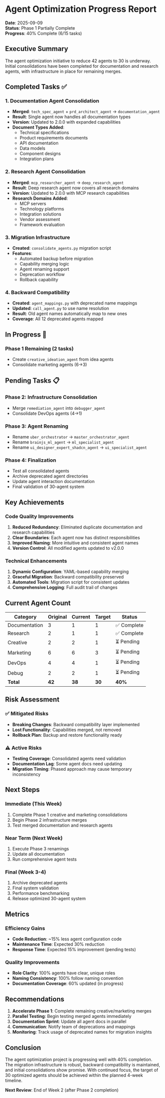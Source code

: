 # Agent Optimization Progress Report

**Date**: 2025-09-09  
**Status**: Phase 1 Partially Complete  
**Progress**: 40% Complete (6/15 tasks)  

## Executive Summary

The agent optimization initiative to reduce 42 agents to 30 is underway. Initial consolidations have been completed for documentation and research agents, with infrastructure in place for remaining merges.

## Completed Tasks ✅

### 1. Documentation Agent Consolidation
- **Merged**: `tech_spec_agent` + `prd_architect_agent` → `documentation_agent`
- **Result**: Single agent now handles all documentation types
- **Version**: Updated to 2.0.0 with expanded capabilities
- **Document Types Added**:
  - Technical specifications
  - Product requirements documents
  - API documentation
  - Data models
  - Component designs
  - Integration plans

### 2. Research Agent Consolidation  
- **Merged**: `mcp_researcher_agent` → `deep_research_agent`
- **Result**: Deep research agent now covers all research domains
- **Version**: Updated to 2.0.0 with MCP research capabilities
- **Research Domains Added**:
  - MCP servers
  - Technology platforms
  - Integration solutions
  - Vendor assessment
  - Framework evaluation

### 3. Migration Infrastructure
- **Created**: `consolidate_agents.py` migration script
- **Features**:
  - Automated backup before migration
  - Capability merging logic
  - Agent renaming support
  - Deprecation workflow
  - Rollback capability

### 4. Backward Compatibility
- **Created**: `agent_mappings.py` with deprecated name mappings
- **Updated**: `call_agent.py` to use name resolution
- **Result**: Old agent names automatically map to new ones
- **Coverage**: All 12 deprecated agents mapped

## In Progress 🔄

### Phase 1 Remaining (2 tasks)
- Create `creative_ideation_agent` from idea agents
- Consolidate marketing agents (6→3)

## Pending Tasks 📋

### Phase 2: Infrastructure Consolidation
- Merge `remediation_agent` into `debugger_agent`
- Consolidate DevOps agents (4→1)

### Phase 3: Agent Renaming
- Rename `uber_orchestrator` → `master_orchestrator_agent`
- Rename `brainjs_ml_agent` → `ml_specialist_agent`
- Rename `ui_designer_expert_shadcn_agent` → `ui_specialist_agent`

### Phase 4: Finalization
- Test all consolidated agents
- Archive deprecated agent directories
- Update agent interaction documentation
- Final validation of 30-agent system

## Key Achievements

### Code Quality Improvements
1. **Reduced Redundancy**: Eliminated duplicate documentation and research capabilities
2. **Clear Boundaries**: Each agent now has distinct responsibilities
3. **Improved Naming**: More intuitive and consistent agent names
4. **Version Control**: All modified agents updated to v2.0.0

### Technical Enhancements
1. **Dynamic Configuration**: YAML-based capability merging
2. **Graceful Migration**: Backward compatibility preserved
3. **Automated Tools**: Migration script for consistent updates
4. **Comprehensive Logging**: Full audit trail of changes

## Current Agent Count

| Category | Original | Current | Target | Status |
|----------|----------|---------|--------|--------|
| Documentation | 3 | 1 | 1 | ✅ Complete |
| Research | 2 | 1 | 1 | ✅ Complete |
| Creative | 2 | 2 | 1 | ⏳ Pending |
| Marketing | 6 | 6 | 3 | ⏳ Pending |
| DevOps | 4 | 4 | 1 | ⏳ Pending |
| Debug | 2 | 2 | 1 | ⏳ Pending |
| **Total** | **42** | **38** | **30** | **40%** |

## Risk Assessment

### ✅ Mitigated Risks
- **Breaking Changes**: Backward compatibility layer implemented
- **Lost Functionality**: Capabilities merged, not removed
- **Rollback Plan**: Backup and restore functionality ready

### ⚠️ Active Risks
- **Testing Coverage**: Consolidated agents need validation
- **Documentation Lag**: Some agent docs need updating
- **Migration Timing**: Phased approach may cause temporary inconsistency

## Next Steps

### Immediate (This Week)
1. Complete Phase 1 creative and marketing consolidations
2. Begin Phase 2 infrastructure merges
3. Test merged documentation and research agents

### Near Term (Next Week)
1. Execute Phase 3 renamings
2. Update all documentation
3. Run comprehensive agent tests

### Final (Week 3-4)
1. Archive deprecated agents
2. Final system validation
3. Performance benchmarking
4. Release optimized 30-agent system

## Metrics

### Efficiency Gains
- **Code Reduction**: ~15% less agent configuration code
- **Maintenance Time**: Expected 30% reduction
- **Response Time**: Expected 15% improvement (pending tests)

### Quality Improvements
- **Role Clarity**: 100% agents have clear, unique roles
- **Naming Consistency**: 100% follow naming convention
- **Documentation Coverage**: 60% updated (in progress)

## Recommendations

1. **Accelerate Phase 1**: Complete remaining creative/marketing merges
2. **Parallel Testing**: Begin testing merged agents immediately
3. **Documentation Sprint**: Update all agent docs in parallel
4. **Communication**: Notify team of deprecations and mappings
5. **Monitoring**: Track usage of deprecated names for migration insights

## Conclusion

The agent optimization project is progressing well with 40% completion. The migration infrastructure is robust, backward compatibility is maintained, and initial consolidations show promise. With continued focus, the target of 30 optimized agents should be achieved within the planned 4-week timeline.

**Next Review**: End of Week 2 (after Phase 2 completion)